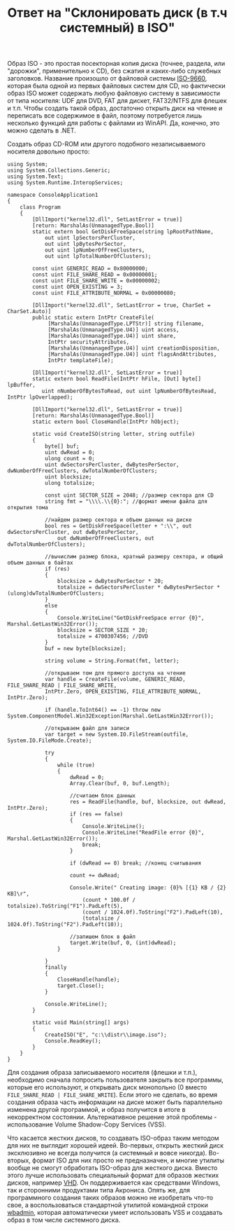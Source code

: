 ﻿---
title: "Ответ на \"Склонировать диск (в т.ч системный) в ISO\""
se.owner.user_id: 240512
se.owner.display_name: "MSDN.WhiteKnight"
se.owner.link: "https://ru.stackoverflow.com/users/240512/msdn-whiteknight"
se.answer_id: 878471
se.question_id: 877005
se.post_type: answer
se.is_accepted: True
---
<p>Образ ISO - это простая посекторная копия диска (точнее, раздела, или "дорожки", применительно к CD), без сжатия и каких-либо служебных заголовков. Название произошло от файловой системы <a href="https://ru.wikipedia.org/wiki/ISO_9660" rel="nofollow noreferrer">ISO-9660</a>, которая была одной из первых файловых систем для CD, но фактически образ ISO может содержать любую файловую систему в зависимости от типа носителя: UDF для DVD, FAT для дискет, FAT32/NTFS для флешек и т.п. Чтобы создать такой образ, достаточно открыть диск на чтение и переписать все содержимое в файл, поэтому потребуется лишь несколько функций для работы с файлами из WinAPI. Да, конечно, это можно сделать в .NET.</p>

<p>Создать образ CD-ROM или другого подобного незаписываемого носителя довольно просто:</p>

<pre><code>using System;
using System.Collections.Generic;
using System.Text;
using System.Runtime.InteropServices;

namespace ConsoleApplication1
{
    class Program
    {
        [DllImport("kernel32.dll", SetLastError = true)]
        [return: MarshalAs(UnmanagedType.Bool)]
        static extern bool GetDiskFreeSpace(string lpRootPathName,
            out uint lpSectorsPerCluster,
            out uint lpBytesPerSector,
            out uint lpNumberOfFreeClusters,
            out uint lpTotalNumberOfClusters);

        const uint GENERIC_READ = 0x80000000;
        const uint FILE_SHARE_READ = 0x00000001;
        const uint FILE_SHARE_WRITE = 0x00000002;
        const uint OPEN_EXISTING = 3;
        const uint FILE_ATTRIBUTE_NORMAL = 0x00000080;

        [DllImport("kernel32.dll", SetLastError = true, CharSet = CharSet.Auto)]
        public static extern IntPtr CreateFile(
             [MarshalAs(UnmanagedType.LPTStr)] string filename,
             [MarshalAs(UnmanagedType.U4)] uint access,
             [MarshalAs(UnmanagedType.U4)] uint share,
             IntPtr securityAttributes,
             [MarshalAs(UnmanagedType.U4)] uint creationDisposition,
             [MarshalAs(UnmanagedType.U4)] uint flagsAndAttributes,
             IntPtr templateFile);

        [DllImport("kernel32.dll", SetLastError = true)]
        static extern bool ReadFile(IntPtr hFile, [Out] byte[] lpBuffer,
           uint nNumberOfBytesToRead, out uint lpNumberOfBytesRead, IntPtr lpOverlapped);

        [DllImport("kernel32.dll", SetLastError = true)]
        [return: MarshalAs(UnmanagedType.Bool)]
        static extern bool CloseHandle(IntPtr hObject);

        static void CreateISO(string letter, string outfile)
        {            
            byte[] buf;
            uint dwRead = 0;
            ulong count = 0;            
            uint dwSectorsPerCluster, dwBytesPerSector, dwNumberOfFreeClusters, dwTotalNumberOfClusters;
            uint blocksize;
            ulong totalsize;

            const uint SECTOR_SIZE = 2048; //размер сектора для CD
            string fmt = "\\\\.\\{0}:"; //формат имени файла для открытия тома

            //найдем размер сектора и объем данных на диске
            bool res = GetDiskFreeSpace(letter + ":\\", out dwSectorsPerCluster, out dwBytesPerSector,
                out dwNumberOfFreeClusters, out dwTotalNumberOfClusters);

            //вычислим размер блока, кратный размеру сектора, и общий объем данных в байтах
            if (res)
            {
                blocksize = dwBytesPerSector * 20;
                totalsize = dwSectorsPerCluster * dwBytesPerSector * (ulong)dwTotalNumberOfClusters;
            }
            else
            {
                Console.WriteLine("GetDiskFreeSpace error {0}", Marshal.GetLastWin32Error());
                blocksize = SECTOR_SIZE * 20;
                totalsize = 4700307456; //DVD
            }
            buf = new byte[blocksize];

            string volume = String.Format(fmt, letter);

            //открываем том для прямого доступа на чтение
            var handle = CreateFile(volume, GENERIC_READ, FILE_SHARE_READ | FILE_SHARE_WRITE,
            IntPtr.Zero, OPEN_EXISTING, FILE_ATTRIBUTE_NORMAL, IntPtr.Zero);

            if (handle.ToInt64() == -1) throw new System.ComponentModel.Win32Exception(Marshal.GetLastWin32Error());

            //открываем файл для записи
            var target = new System.IO.FileStream(outfile, System.IO.FileMode.Create);

            try
            {
                while (true)
                {
                    dwRead = 0;
                    Array.Clear(buf, 0, buf.Length);

                    //считаем блок данных
                    res = ReadFile(handle, buf, blocksize, out dwRead, IntPtr.Zero);
                    if (res == false)
                    {
                        Console.WriteLine();
                        Console.WriteLine("ReadFile error {0}", Marshal.GetLastWin32Error());
                        break;
                    }

                    if (dwRead == 0) break; //конец считывания

                    count += dwRead;

                    Console.Write(" Creating image: {0}% [{1} KB / {2} KB]\r",
                        (count * 100.0f / totalsize).ToString("F1").PadLeft(5),
                        (count / 1024.0f).ToString("F2").PadLeft(10),
                        (totalsize / 1024.0f).ToString("F2").PadLeft(10));

                    //запишем блок в файл
                    target.Write(buf, 0, (int)dwRead);
                }

            }
            finally
            {
                CloseHandle(handle);
                target.Close();
            }

            Console.WriteLine();
        }

        static void Main(string[] args)
        {
            CreateISO("E", "c:\\distr\\image.iso");
            Console.ReadKey();
        }
    }
}
</code></pre>

<p>Для создания образа записываемого носителя (флешки и т.п.), необходимо сначала попросить пользователя закрыть все программы, которые его используют, и открывать диск монопольно (0 вместо <code>FILE_SHARE_READ | FILE_SHARE_WRITE</code>). Если этого не сделать, во время создания образа часть информации на диске может быть параллельно изменена другой программой, и образ получится в итоге в некорректном состоянии. Альтернативное решение этой проблемы - использование Volume Shadow-Copy Services (VSS).</p>

<p>Что касается жестких дисков, то создавать ISO-образ таким методом для них не выглядит хорошей идеей. Во-первых, открыть жесткий диск эксклюзивно не всегда получится (а системный и вовсе никогда). Во-вторых, формат ISO для них просто не предназначен, и многие утилиты вообще не смогут обработать ISO-образ для жесткого диска. Вместо этого лучше использовать специальный формат для образов жестких дисков, например <a href="https://msdn.microsoft.com/ru-ru/library/windows/desktop/dd323654%28v=vs.85%29.aspx?f=255&amp;MSPPError=-2147217396" rel="nofollow noreferrer">VHD</a>. Он поддерживается как средствами Windows, так и сторонними продуктами типа Акрониса. Опять же, для программного создания таких образов можно не изобретать что-то свое, а воспользоваться стандартной утилитой командной строки <a href="https://docs.microsoft.com/en-us/windows-server/administration/windows-commands/wbadmin" rel="nofollow noreferrer">wbadmin</a>, которая автоматически умеет использовать VSS и создавать образ в том числе системного диска. </p>
